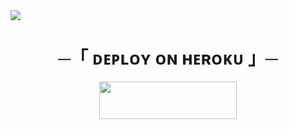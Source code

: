 <img src="https://readme-typing-svg.herokuapp.com?color=FF0000&width=420&lines=🧋+ⒼⓄⓀⓊ+ⓂⓊⓈⒾⒸ+ⒷⓄⓉ+🧋">





<h1 align="center">
    ─「 ᴅᴇᴩʟᴏʏ ᴏɴ ʜᴇʀᴏᴋᴜ 」─
</h1>

<p align="center"><a href="https://dashboard.heroku.com/new?template=https://github.com/godfatherlegend/LEGENDMUSIC"> <img src="https://img.shields.io/badge/Deploy%20On%20Heroku-00FFFF?style=for-the-badge&logo=heroku" width="220" height="60"/></a></p>
